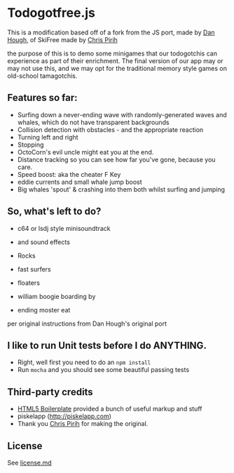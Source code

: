 # Todogotfree.js


This is a modification based off of a fork from the 
JS port, made by [Dan Hough](http://www.danhough.com/blog/skifree-js/), of SkiFree made by [Chris Pirih](http://ski.ihoc.net/)

the purpose of this is to demo some minigames that our todogotchis can experience as part of their enrichment.  The final version of our app may or may not use this, and we may opt for the traditional memory style games on old-school tamagotchis.

## Features so far:

* Surfing down a never-ending wave with randomly-generated waves and whales, which do not have transparent backgrounds
* Collision detection with obstacles - and the appropriate reaction
* Turning left and right
* Stopping
* OctoCorn's evil uncle might eat you at the end.
* Distance tracking so you can see how far you've gone, because you care.
* Speed boost: aka the cheater F Key
* eddie currents and small whale jump boost
* Big whales 'spout' & crashing into them both whilst surfing and jumping

## So, what's left to do?

* c64 or lsdj style minisoundtrack 
* and sound effects

* Rocks
* fast surfers
* floaters
* william boogie boarding by
* ending moster eat


per original instructions from Dan Hough's original port
## I like to run Unit tests before I do ANYTHING.

* Right, well first you need to do an `npm install`
* Run `mocha` and you should see some beautiful passing tests

## Third-party credits

* [HTML5 Boilerplate](http://html5boilerplate.com) provided a bunch of useful markup and stuff
* piskelapp (http://piskelapp.com)
* Thank you [Chris Pirih](http://ski.ihoc.net/) for making the original.

## License

See [license.md](blob/master/license.md)

